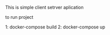 This is simple client setrver aplication 

to run project 

1: docker-compose build
2: docker-compose up
